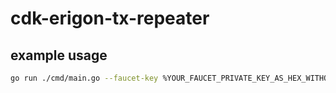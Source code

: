 # cdk-erigon-tx-repeater

## example usage
```bash
go run ./cmd/main.go --faucet-key %YOUR_FAUCET_PRIVATE_KEY_AS_HEX_WITHOUT_0x_PREFIX% --tx-count 1000
```

